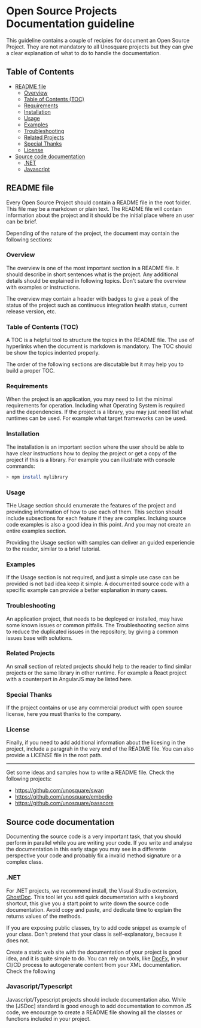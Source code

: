 # Open Source Projects Documentation guideline

This guideline contains a couple of recipies for document an Open Source Project. They are not mandatory to all Unosquare projects but they can give a clear explanation of what to do to handle the documentation.

## Table of Contents

* [README file](#readme-file)
  * [Overview](#overview)
  * [Table of Contents (TOC)](#table-of-contents-toc)
  * [Requirements](#requirements)
  * [Installation](#installation)
  * [Usage](#usage)
  * [Examples](#examples)
  * [Troubleshooting](#troubleshooting)
  * [Related Projects](#related-projects)
  * [Special Thanks](#special-thanks)
  * [License](#license)
* [Source code documentation](#source-code-documentation)
  * [.NET](#net)
  * [Javascript](#javascript)
  
## README file

Every Open Source Project should contain a README file in the root folder. This file may be a markdown or plain text. The README file will contain information about the project and it should be the initial place where an user can be brief. 

Depending of the nature of the project, the document may contain the following sections:

### Overview

The overview is one of the most important section in a README file. It should describe in short sentences what is the project. Any additional details should be explained in following topics. Don't sature the overview with examples or instructions. 

The overview may contain a header with badges to give a peak of the status of the project such as continuous integration health status, current release version, etc.

### Table of Contents (TOC)

A TOC is a helpful tool to structure the topics in the README file. The use of hyperlinks when the document is markdown is mandatory. The TOC should be show the topics indented properly. 

The order of the following sections are discutable but it may help you to build a proper TOC.

### Requirements

When the project is an application, you may need to list the minimal requirements for operation. Including what Operating System is required and the dependencies. If the project is a library, you may just need list what runtimes can be used. For example what target frameworks can be used.

### Installation

The installation is an important section where the user should be able to have clear instructions how to deploy the project or get a copy of the project if this is a library. For example you can illustrate with console commands:

```sh
> npm install mylibrary
```

### Usage

THe Usage section should enumerate the features of the project and provinding information of how to use each of them. This section should include subsections for each feature if they are complex. Incluing source code examples is also a good idea in this point. And you may not create an entire examples section.

Providing the Usage section with samples can deliver an guided experiencie to the reader, similar to a brief tutorial.

### Examples

If the Usage section is not required, and just a simple use case can be provided is not bad idea keep it simple. A documented source code with a specific example can provide a better explanation in many cases.

### Troubleshooting

An application project, that needs to be deployed or installed, may have some known issues or common pitfalls. The Troubleshooting section aims to reduce the duplicated issues in the repository, by giving a common issues base with solutions.

### Related Projects

An small section of related projects should help to the reader to find similar projects or the same library in other runtime. For example a React project with a counterpart in AngularJS may be listed here.

### Special Thanks

If the project contains or use any commercial product with open source license, here you must thanks to the company.

### License

Finally, if you need to add additional information about the licesing in the project, include a paragrah in the very end of the README file. You can also provide a LICENSE file in the root path.

---

Get some ideas and samples how to write a README file. Check the following projects:

* https://github.com/unosquare/swan
* https://github.com/unosquare/embedio
* https://github.com/unosquare/passcore

## Source code documentation

Documenting the source code is a very important task, that you should perform in parallel while you are writing your code. If you write and analyse the documentation in this early stage you may see in a differente perspective your code and probably fix a invalid method signature or a complex class.

### .NET

For .NET projects, we recommend install, the Visual Studio extension, [GhostDoc](https://submain.com/products/ghostdoc.aspx). This tool let you add quick documentation with a keyboard shortcut, this give you a start point to write down the source code documentation. Avoid copy and paste, and dedicate time to explain the returns values of the methods.

If you are exposing public classes, try to add code snippet as example of your class. Don't pretend that your class is self-explanatory, because it does not.

Create a static web site with the documentation of your project is good idea, and it is quite simple to do. You can rely on tools, like [DocFx](https://dotnet.github.io/docfx/), in your CI/CD process to autogenerate content from your XML documentation. Check the following

### Javascript/Typescript

Javascript/Typescript projects should include documentation also. While the [JSDoc] standard is good enough to add documentation to common JS code, we encourage to create a README file showing all the classes or functions included in your project.
